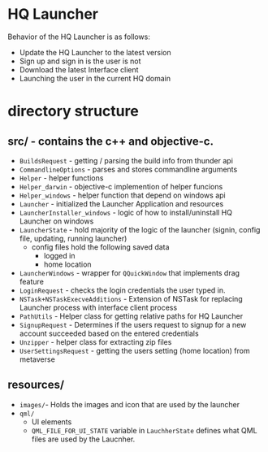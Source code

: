 # HQ Launcher
Behavior of the HQ Launcher is as follows:
* Update the HQ Launcher to the latest version
* Sign up and sign in is the user is not
* Download the latest Interface client
* Launching the user in the current HQ domain

# directory structure

## src/ - contains the c++ and objective-c.
* `BuildsRequest` - getting / parsing the build info from thunder api
* `CommandlineOptions` - parses and stores commandline arguments
* `Helper` - helper functions
* `Helper_darwin` - objective-c implemention of helper funcions
* `Helper_windows` - helper function that depend on windows api
* `Launcher` - initialized the Launcher Application and resources
* `LauncherInstaller_windows` - logic of how to install/uninstall HQ Launcher on windows
* `LauncherState` - hold majority of the logic of the launcher (signin, config file, updating, running launcher)
  * config files hold the following saved data
    * logged in
    * home location
* `LauncherWindows` - wrapper for `QQuickWindow` that implements drag feature
* `LoginRequest` - checks the login credentials the user typed in.
* `NSTask+NSTaskExecveAdditions` - Extension of NSTask for replacing Launcher process with interface client process
* `PathUtils` - Helper class for getting relative paths for HQ Launcher
* `SignupRequest` - Determines if the users request to signup for a new account succeeded based on the entered credentials
* `Unzipper` - helper class for extracting zip files
* `UserSettingsRequest` - getting the users setting (home location) from metaverse

## resources/
* `images/`-  Holds the images and icon that are used by the launcher
* `qml/`
  * UI elements
  * `QML_FILE_FOR_UI_STATE` variable in `LauchherState` defines what QML files are used by the Laucnher.